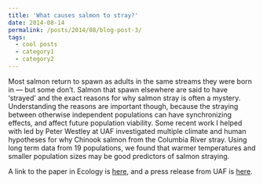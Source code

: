 ```yaml
---
title: 'What causes salmon to stray?'
date: 2014-08-14
permalink: /posts/2014/08/blog-post-3/
tags:
  - cool posts
  - category1
  - category2
---
```


Most salmon return to spawn as adults in the same streams they were born in — but some don’t. Salmon that spawn elsewhere are said to have ‘strayed’ and the exact reasons for why salmon stray is often a mystery. Understanding the reasons are important though, because the straying between otherwise independent populations can have synchronizing effects, and affect future population viability. Some recent work I helped with led by Peter Westley at UAF investigated multiple climate and human hypotheses for why Chinook salmon from the Columbia River stray. Using long term data from 19 populations, we found that warmer temperatures and smaller population sizes may be good predictors of salmon straying.

A link to the paper in Ecology is [here](http://onlinelibrary.wiley.com/doi/10.1890/14-1630.1/epdf), and a press release from UAF is [here](https://news.uaf.edu/salmonspawn/).

